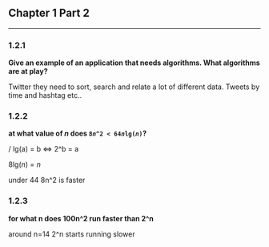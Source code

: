 ## Chapter 1 Part 2 
****

### 1.2.1
**Give an example of an application that needs algorithms. What algorithms are at play?**

Twitter they need to sort, search and relate a lot of different data. Tweets by time and hashtag etc.. 

### 1.2.2 
**at what value of *n* does `8`*`n`*`^2 < 64`*`n`*`lg(`*`n`*`)`?**

/ lg(a) = b <=> 2^b = a 

8lg(*n*) = *n*

under 44 8n^2 is faster 

### 1.2.3 
**for what n does 100n^2 run faster than 2^n** 

around n=14 2^n starts running slower
